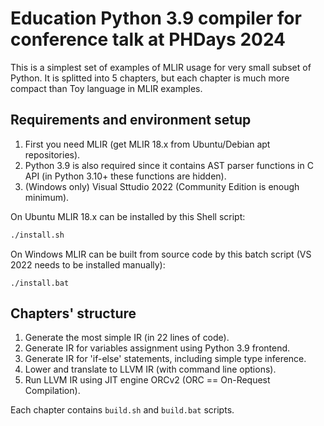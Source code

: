 # Education Python 3.9 compiler for conference talk at PHDays 2024

This is a simplest set of examples of MLIR usage for very small subset of Python.
It is splitted into 5 chapters, but each chapter is much more compact than Toy language in MLIR examples.

## Requirements and environment setup

 1. First you need MLIR (get MLIR 18.x from Ubuntu/Debian apt repositories).
 2. Python 3.9 is also required since it contains AST parser functions in C API (in Python 3.10+ these functions are hidden).
 3. (Windows only) Visual Sttudio 2022 (Community Edition is enough minimum).

On Ubuntu MLIR 18.x can be installed by this Shell script:
```sh
./install.sh
```
On Windows MLIR can be built from source code by this batch script (VS 2022 needs to be installed manually):
```
./install.bat
```

## Chapters' structure

 1. Generate the most simple IR (in 22 lines of code).
 2. Generate IR for variables assignment using Python 3.9 frontend.
 3. Generate IR for 'if-else' statements, including simple type inference.
 4. Lower and translate to LLVM IR (with command line options).
 5. Run LLVM IR using JIT engine ORCv2 (ORC == On-Request Compilation).

Each chapter contains `build.sh` and `build.bat` scripts.
